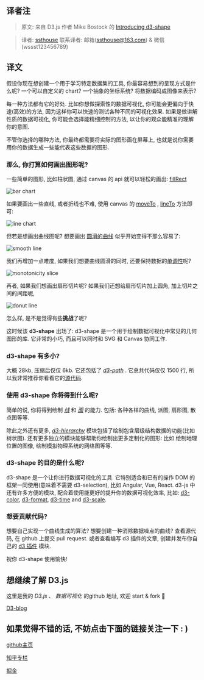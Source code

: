 

## 译者注

> 原文: 来自 D3.js 作者 Mike Bostock 的 [Introducing d3-shape](https://medium.com/@mbostock/introducing-d3-shape-73f8367e6d12)

> 译者: [ssthouse](https://github.com/ssthouse)
> 联系译者: 邮箱(ssthouse@163.com) & 微信(wssst123456789)

## 译文

假设你现在想创建一个用于学习特定数据集的工具, 你最容易想到的呈现方式是什么呢? 一个可以自定义的 chart? 一个抽象的坐标系统? 将数据编码成图像来表示?

每一种方法都有它的好处. 比如你想做探索性的数据可视化, 你可能会更偏向于快速(高效)的方法, 因为这样你可以快速的测试各种不同的可视化效果.
如果是做讲解性质的数据可视化, 你可能会选择能精细控制的方法, 以让你的观众能精准的理解你的意图.

不管你选择的哪种方法, 你最终都需要将实际的图形画在屏幕上, 也就是说你需要用你的数据生成一些能代表这些数据的图形.

### 那么, 你打算如何画出图形呢?

一些简单的图形, 比如柱状图, 通过 canvas 的 api 就可以轻松的画出: [fillRect](https://www.w3.org/TR/2dcontext/#dom-context-2d-fillrect)

![bar chart](https://user-gold-cdn.xitu.io/2018/7/2/1645a68fd374cf9d?w=960&h=500&f=png&s=10680)

如果要画出一些直线, 或者折线也不难, 使用 canvas 的 [moveTo](http://www.w3.org/TR/2dcontext/#dom-context-2d-moveto) , [lineTo](http://www.w3.org/TR/2dcontext/#dom-context-2d-lineto) 方法即可:

![line chart](https://user-gold-cdn.xitu.io/2018/7/2/1645a68fd31def0f?w=888&h=240&f=png&s=6603)

但若是想画出曲线图呢? 想要画出 [圆滑的曲线](http://www.cemyuksel.com/research/catmullrom_param/) 似乎开始变得不那么容易了:

![smooth line](https://user-gold-cdn.xitu.io/2018/7/2/1645a68fcca20dbe?w=888&h=240&f=png&s=26325)

我们再增加一点难度, 如果我们想要曲线圆滑的同时, 还要保持数据的[单调性](http://adsabs.harvard.edu/full/1990A%26A...239..443S)呢?

![monotonicity slice](https://user-gold-cdn.xitu.io/2018/7/2/1645a68fcdefc090?w=888&h=240&f=png&s=9320)

再者, 如果我们想画出扇形切片呢? 如果我们还想给扇形切片加上圆角, 加上切片之间的间距呢,

![donut line](https://user-gold-cdn.xitu.io/2018/7/2/1645a68fcda64380?w=500&h=500&f=png&s=41618)

怎么样, 是不是觉得有些**挑战**了呢?

这时候该 **d3-shape** 出场了:
d3-shape 是一个用于绘制数据可视化中常见的几何图形的库. 它非常的小巧, 而且可以同时和 SVG 和 Canvas 协同工作.

### d3-shape 有多小?

大概 28kb, 压缩后仅仅 6kb. 它还包括了 [_d3-path_](https://github.com/d3/d3-path) . 它总共代码仅仅 1500 行, 所以我非常推荐你看看它的[源代码](https://github.com/d3/d3-shape/tree/master/src).

### 使用 d3-shape 你将得到什么呢?

简单的说, 你将得到绘制 [_线_](https://github.com/d3/d3-shape#lines) 和 [_面_](https://github.com/d3/d3-shape#areas) 的能力. 包括: 各种各样的曲线, 派图, 扇形图, 散点图等等.

除此之外还有更多, [_d3-hierarchy_](https://github.com/d3/d3-hierarchy) 模块包括了绘制包含层级结构数据的功能(比如树状图). 还有更多独立的模块能够帮助你绘制出更多定制化的图形: 比如 绘制地理位置的图像, 绘制模拟物理系统的网络图等等.

### d3-shape 的目的是什么呢?

d3-shape 是一个让你进行数据可视化的工具. 它特别适合和已有的操作 DOM 的框架一同使用(意味着不需要 d3-selection), 比如 Angular, Vue, React. d3-js 中还有许多方便的模块, 配合着使用能更好的提升你的数据可视化效率, 比如: [d3-color](https://github.com/d3/d3-color), [d3-format](https://github.com/d3/d3-format), [d3-time](https://github.com/d3/d3-time) and [d3-scale](https://github.com/d3/d3-scale).

### 想要贡献代码?

想要自己实现一个曲线生成的算法? 想要创建一种消除数据噪点的曲线? 查看源代码, 在 github 上提交 pull request. 或者查看编写 d3 插件的文章, 创建并发布你自己的 [d3 插件](https://medium.com/@mbostock/let-s-make-a-d3-plugin-c8e697599f48) 模块.

祝你 d3-shape 使用愉快!



## 想继续了解 D3.js


这里是我的 _D3.js_ 、 _数据可视化_ 的github 地址, 欢迎 start & fork :tada:


[D3-blog](https://github.com/ssthouse/d3-blog)




## 如果觉得不错的话, 不妨点击下面的链接关注一下 : )


[github主页](https://github.com/ssthouse)


[知乎专栏](https://zhuanlan.zhihu.com/c_196857379)


[掘金](https://juejin.im/user/57bc46c8efa631005a891573/posts)
